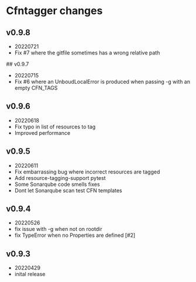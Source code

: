 # Cfntagger changes

## v0.9.8
- 20220721
- Fix #7 where the gitfile sometimes has a wrong relative path

## v0.9.7
- 20220715
- Fix #6 where an UnboudLocalError is produced when passing -g
  with an empty CFN_TAGS

## v0.9.6
- 20220618
- Fix typo in list of resources to tag
- Improved performance

## v0.9.5
- 20220611
- Fix embarrassing bug where incorrect resources are tagged
- Add resource-tagging-support pytest
- Some Sonarqube code smells fixes
- Dont let Sonarqube scan test CFN templates

## v0.9.4
- 20220526
- fix issue with -g when not on rootdir
- fix TypeError when no Properties are defined [#2]

## v0.9.3
- 20220429
- inital release
